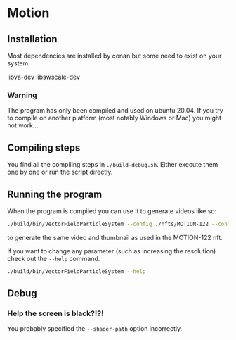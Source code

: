 # Motion

## Installation

Most dependencies are installed by conan but some need to exist on your system:

libva-dev
libswscale-dev

### Warning

The program has only been compiled and used on ubuntu 20.04. If you try to compile
on another platform (most notably Windows or Mac) you might not work...

## Compiling steps

You find all the compiling steps in `./build-debug.sh`. Either execute them one by
one or run the script directly. 

## Running the program

When the program is compiled you can use it
to generate videos like so:


```bash
./build/bin/VectorFieldParticleSystem --config ./nfts/MOTION-122 --config MOTION-record --record example.mp4 --screenshot example.png
```

to generate the same video and thumbnail as used in the MOTION-122 nft.

If you want to change any parameter (such as increasing the resolution) check out
the `--help` command.

```bash
./build/bin/VectorFieldParticleSystem --help
```

## Debug

### Help the screen is black?!?!

You probably specified the `--shader-path` option incorrectly.
